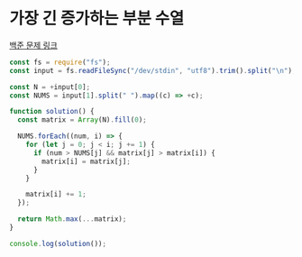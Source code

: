 # 가장 긴 증가하는 부분 수열

[백준 문제 링크](https://www.acmicpc.net/problem/11053)

```javascript
const fs = require("fs");
const input = fs.readFileSync("/dev/stdin", "utf8").trim().split("\n");

const N = +input[0];
const NUMS = input[1].split(" ").map((c) => +c);

function solution() {
  const matrix = Array(N).fill(0);

  NUMS.forEach((num, i) => {
    for (let j = 0; j < i; j += 1) {
      if (num > NUMS[j] && matrix[j] > matrix[i]) {
        matrix[i] = matrix[j];
      }
    }

    matrix[i] += 1;
  });

  return Math.max(...matrix);
}

console.log(solution());
```
